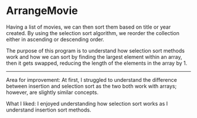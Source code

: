 # ArrangeMovie
Having a list of movies, we can then sort them based on title or year created. By using the selection sort algorithm, we reorder the collection either in ascending or descending order.

The purpose of this program is to understand how selection sort methods work and how we can sort by finding the largest element within an array, 
then it gets swapped, reducing the length of the elements in the array by 1. 

------------------------------------------------------------------------------------------------

Area for improvement: 
At first, I struggled to understand the difference between insertion and selection sort as the two both work with arrays; however, 
are slightly similar concepts. 

What I liked: 
I enjoyed understanding how selection sort works as I understand insertion sort methods.
